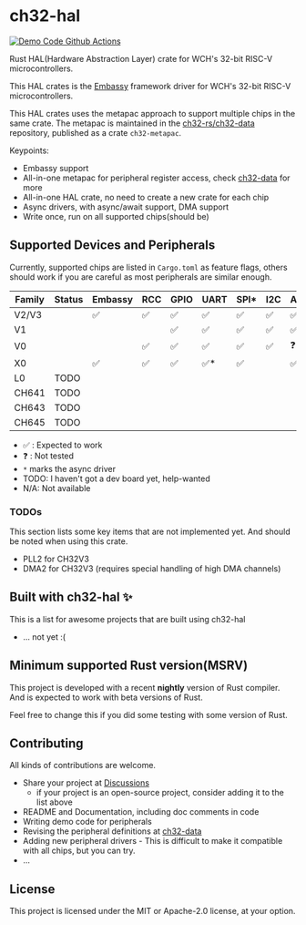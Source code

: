 # ch32-hal

[![Demo Code Github Actions][badge-actions]][actions-build]

[badge-actions]: https://img.shields.io/github/actions/workflow/status/ch32-rs/ch32-hal/build.yml?style=for-the-badge&label=Demo%20Code%20Build
[actions-build]: https://github.com/ch32-rs/ch32-hal/actions/workflows/build.yml

Rust HAL(Hardware Abstraction Layer) crate for WCH's 32-bit RISC-V microcontrollers.

This HAL crates is the [Embassy](https://github.com/embassy-rs/embassy) framework driver for WCH's 32-bit RISC-V microcontrollers.

This HAL crates uses the metapac approach to support multiple chips in the same crate.
The metapac is maintained in the [ch32-rs/ch32-data](https://github.com/ch32-rs/ch32-data) repository, published as a crate `ch32-metapac`.

Keypoints:

- Embassy support
- All-in-one metapac for peripheral register access, check [ch32-data](https://github.com/ch32-rs/ch32-data) for more
- All-in-one HAL crate, no need to create a new crate for each chip
- Async drivers, with async/await support, DMA support
- Write once, run on all supported chips(should be)

## Supported Devices and Peripherals

Currently, supported chips are listed in `Cargo.toml` as feature flags,
others should work if you are careful as most peripherals are similar enough.

| Family | Status | Embassy | RCC | GPIO | UART | SPI* | I2C | ADC | Timer(PWM) | EXTI* | RNG | DMA* | Delay |
|--------|--------|---------|-----|------|------|-----|-----|-----|------------|-------|-----|-------|-------|
| V2/V3  |        | ✅      | ✅  | ✅   | ✅   | ✅  | ✅  | ✅  | ✅         | ✅    | ✅  | ✅    |       |
| V1     |        |         |     | ✅   | ✅   | ✅  | ✅  | ✅  | ✅         |       |     |       | ✅    |
| V0     |        |         | ✅  | ✅   | ✅   | ✅  | ✅  | ❓  | ❓         |       |     |       | ✅    |
| X0     |        | ✅      | ✅  | ✅   | ✅*  | ✅  |     | ✅  | ✅         | ✅    |     | ✅    |       |
| L0     | TODO   |         |     |      |      |     |     |     |            |       |     |       |       |
| CH641  | TODO   |         |     |      |      |     |     |     |            |       |     |       |       |
| CH643  | TODO   |         |     |      |      |     |     |     |            |       |     |       |       |
| CH645  | TODO   |         |     |      |      |     |     |     |            |       |     |       |       |

- ✅ : Expected to work
- ❓ : Not tested
- `*` marks the async driver
- TODO: I haven't got a dev board yet, help-wanted
- N/A: Not available

### TODOs

This section lists some key items that are not implemented yet. And should be noted when using this crate.

- PLL2 for CH32V3
- DMA2 for CH32V3 (requires special handling of high DMA channels)

## Built with ch32-hal ✨

This is a list for awesome projects that are built using ch32-hal

- ... not yet :(

## Minimum supported Rust version(MSRV)

This project is developed with a recent **nightly** version of Rust compiler. And is expected to work with beta versions of Rust.

Feel free to change this if you did some testing with some version of Rust.

## Contributing

All kinds of contributions are welcome.

- Share your project at [Discussions](https://github.com/ch32-rs/ch32-hal/discussions)
  - if your project is an open-source project, consider adding it to the list above
- README and Documentation, including doc comments in code
- Writing demo code for peripherals
- Revising the peripheral definitions at [ch32-data](https://github.com/ch32-rs/ch32-data)
- Adding new peripheral drivers - This is difficult to make it compatible with all chips, but you can try.
- ...

## License

This project is licensed under the MIT or Apache-2.0 license, at your option.
